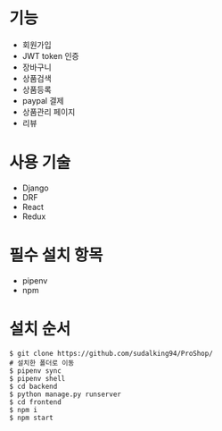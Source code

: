 # 기능

- 회원가입
- JWT token 인증
- 장바구니
- 상품검색
- 상품등록
- paypal 결제
- 상품관리 페이지
- 리뷰

# 사용 기술

- Django
- DRF
- React
- Redux

# 필수 설치 항목

- pipenv
- npm

# 설치 순서

```
$ git clone https://github.com/sudalking94/ProShop/
# 설치한 폴더로 이동
$ pipenv sync
$ pipenv shell
$ cd backend
$ python manage.py runserver
$ cd frontend
$ npm i
$ npm start
```
